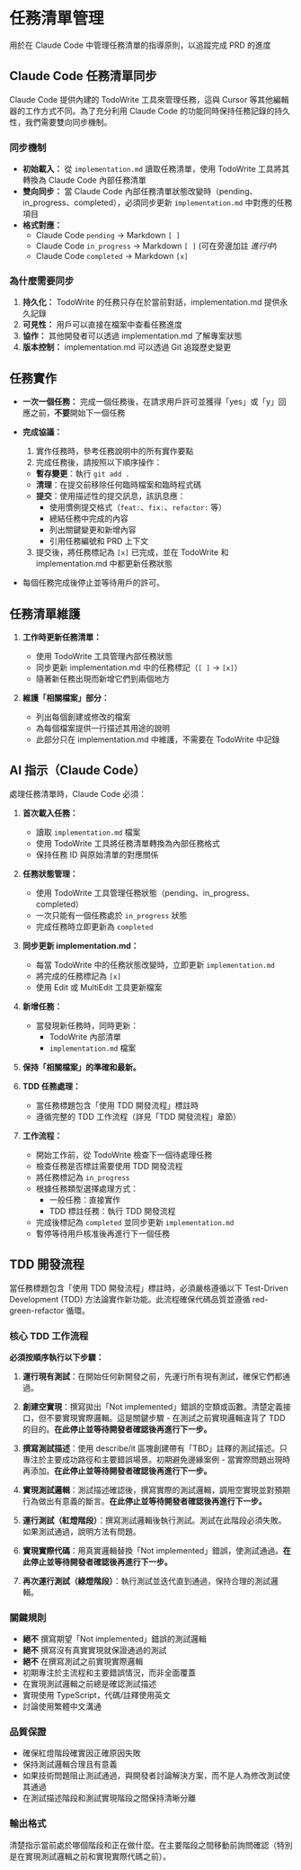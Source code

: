 # 任務清單管理

用於在 Claude Code 中管理任務清單的指導原則，以追蹤完成 PRD 的進度

## Claude Code 任務清單同步

Claude Code 提供內建的 TodoWrite 工具來管理任務，這與 Cursor 等其他編輯器的工作方式不同。為了充分利用 Claude Code 的功能同時保持任務記錄的持久性，我們需要雙向同步機制。

### 同步機制

- **初始載入：** 從 `implementation.md` 讀取任務清單，使用 TodoWrite 工具將其轉換為 Claude Code 內部任務清單
- **雙向同步：** 當 Claude Code 內部任務清單狀態改變時（pending、in_progress、completed），必須同步更新 `implementation.md` 中對應的任務項目
- **格式對應：**
  - Claude Code `pending` → Markdown `[ ]`
  - Claude Code `in_progress` → Markdown `[ ]` (可在旁邊加註 _進行中_)
  - Claude Code `completed` → Markdown `[x]`

### 為什麼需要同步

1. **持久化：** TodoWrite 的任務只存在於當前對話，implementation.md 提供永久記錄
2. **可見性：** 用戶可以直接在檔案中查看任務進度
3. **協作：** 其他開發者可以透過 implementation.md 了解專案狀態
4. **版本控制：** implementation.md 可以透過 Git 追蹤歷史變更

## 任務實作

- **一次一個任務：** 完成一個任務後，在請求用戶許可並獲得「yes」或「y」回應之前，**不要**開始下一個任務
- **完成協議：**
  1. 實作任務時，參考任務說明中的所有實作要點
  2. 完成任務後，請按照以下順序操作：
  - **暫存變更**：執行 `git add .`
  - **清理**：在提交前移除任何臨時檔案和臨時程式碼
  - **提交**：使用描述性的提交訊息，該訊息應：
    - 使用慣例提交格式（`feat:`、`fix:`、`refactor:` 等）
    - 總結任務中完成的內容
    - 列出關鍵變更和新增內容
    - 引用任務編號和 PRD 上下文
  3. 提交後，將任務標記為 `[x]` 已完成，並在 TodoWrite 和 implementation.md 中都更新任務狀態

- 每個任務完成後停止並等待用戶的許可。

## 任務清單維護

1. **工作時更新任務清單：**
   - 使用 TodoWrite 工具管理內部任務狀態
   - 同步更新 implementation.md 中的任務標記（`[ ]` → `[x]`）
   - 隨著新任務出現而新增它們到兩個地方

2. **維護「相關檔案」部分：**
   - 列出每個創建或修改的檔案
   - 為每個檔案提供一行描述其用途的說明
   - 此部分只在 implementation.md 中維護，不需要在 TodoWrite 中記錄

## AI 指示（Claude Code）

處理任務清單時，Claude Code 必須：

1. **首次載入任務：**
   - 讀取 `implementation.md` 檔案
   - 使用 TodoWrite 工具將任務清單轉換為內部任務格式
   - 保持任務 ID 與原始清單的對應關係

2. **任務狀態管理：**
   - 使用 TodoWrite 工具管理任務狀態（pending、in_progress、completed）
   - 一次只能有一個任務處於 `in_progress` 狀態
   - 完成任務時立即更新為 `completed`

3. **同步更新 implementation.md：**
   - 每當 TodoWrite 中的任務狀態改變時，立即更新 `implementation.md`
   - 將完成的任務標記為 `[x]`
   - 使用 Edit 或 MultiEdit 工具更新檔案

4. **新增任務：**
   - 當發現新任務時，同時更新：
     - TodoWrite 內部清單
     - `implementation.md` 檔案

5. **保持「相關檔案」的準確和最新。**

6. **TDD 任務處理：**
   - 當任務標題包含「使用 TDD 開發流程」標註時
   - 遵循完整的 TDD 工作流程（詳見「TDD 開發流程」章節）

7. **工作流程：**
   - 開始工作前，從 TodoWrite 檢查下一個待處理任務
   - 檢查任務是否標註需要使用 TDD 開發流程
   - 將任務標記為 `in_progress`
   - 根據任務類型選擇處理方式：
     - 一般任務：直接實作
     - TDD 標註任務：執行 TDD 開發流程
   - 完成後標記為 `completed` 並同步更新 `implementation.md`
   - 暫停等待用戶核准後再進行下一個任務

## TDD 開發流程

當任務標題包含「使用 TDD 開發流程」標註時，必須嚴格遵循以下 Test-Driven Development (TDD) 方法論實作新功能。此流程確保代碼品質並遵循 red-green-refactor 循環。

### 核心 TDD 工作流程

**必須按順序執行以下步驟：**

1. **運行現有測試**：在開始任何新開發之前，先運行所有現有測試，確保它們都通過。

2. **創建空實現**：撰寫拋出「Not implemented」錯誤的空類或函數。清楚定義接口，但不要實現實際邏輯。這是關鍵步驟 - 在測試之前實現邏輯違背了 TDD 的目的。**在此停止並等待開發者確認後再進行下一步。**

3. **撰寫測試描述**：使用 describe/it 區塊創建帶有「TBD」註釋的測試描述。只專注於主要成功路徑和主要錯誤場景。初期避免邊緣案例 - 當實際問題出現時再添加。**在此停止並等待開發者確認後再進行下一步。**

4. **實現測試邏輯**：測試描述確認後，撰寫實際的測試邏輯，調用空實現並對預期行為做出有意義的斷言。**在此停止並等待開發者確認後再進行下一步。**

5. **運行測試（紅燈階段）**：撰寫測試邏輯後執行測試。測試在此階段必須失敗。如果測試通過，說明方法有問題。

6. **實現實際代碼**：用真實邏輯替換「Not implemented」錯誤，使測試通過。**在此停止並等待開發者確認後再進行下一步。**

7. **再次運行測試（綠燈階段）**：執行測試並迭代直到通過，保持合理的測試邏輯。

### 關鍵規則

- **絕不** 撰寫期望「Not implemented」錯誤的測試邏輯
- **絕不** 撰寫沒有真實實現就保證通過的測試
- **絕不** 在撰寫測試之前實現實際邏輯
- 初期專注於主流程和主要錯誤情況，而非全面覆蓋
- 在實現測試邏輯之前總是確認測試描述
- 實現使用 TypeScript，代碼/註釋使用英文
- 討論使用繁體中文溝通

### 品質保證

- 確保紅燈階段確實因正確原因失敗
- 保持測試邏輯合理且有意義
- 如果技術問題阻止測試通過，與開發者討論解決方案，而不是人為修改測試使其通過
- 在測試描述階段和測試實現階段之間保持清晰分離

### 輸出格式

清楚指示當前處於哪個階段和正在做什麼。在主要階段之間移動前詢問確認（特別是在實現測試邏輯之前和實現實際代碼之前）。
